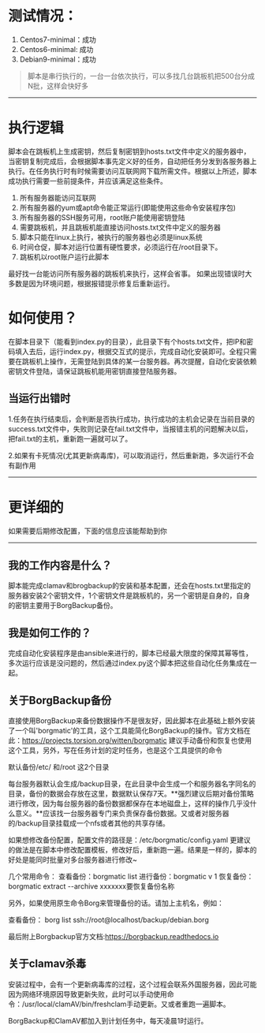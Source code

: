 # 测试情况：
1. Centos7-minimal：成功
2. Centos6-minimal: 成功
3. Debian9-minimal：成功

> 脚本是串行执行的，一台一台依次执行，可以多找几台跳板机把500台分成N批，这样会快好多

----------------
# 执行逻辑
脚本会在跳板机上生成密钥，然后复制密钥到hosts.txt文件中定义的服务器中，当密钥复制完成后，会根据脚本事先定义好的任务，自动把任务分发到各服务器上执行。在任务执行时有时候需要访问互联网网下载所需文件。根据以上所述，脚本成功执行需要一些前提条件，并应该满足这些条件。
1. 所有服务器能访问互联网
2. 所有服务器的yum或apt命令能正常运行(即能使用这些命令安装程序包)
3. 所有服务器的SSH服务可用，root账户能使用密钥登陆
4. 需要跳板机，并且跳板机能直接访问hosts.txt文件中定义的服务器
5. 脚本只能在linux上执行，被执行的服务器也必须是linux系统
6. 时间仓促，脚本对运行位置有硬性要求，必须运行在/root目录下。
7. 跳板机以root账户运行此脚本

最好找一台能访问所有服务器的跳板机来执行，这样会省事。
如果出现错误时大多数是因为环境问题，根据报错提示修复后重新运行。



# 如何使用？
在脚本目录下（能看到index.py的目录），此目录下有个hosts.txt文件，把IP和密码填入去后，运行index.py，根据交互式的提示，完成自动化安装即可。全程只需要在跳板机上操作，无需登陆到具体的某一台服务器。再次提醒，自动化安装依赖密钥文件登陆，请保证跳板机能用密钥直接登陆服务器。

## 当运行出错时

1.任务在执行结束后，会判断是否执行成功，执行成功的主机会记录在当前目录的success.txt文件中，失败则记录在fail.txt文件中，当报错主机的问题解决以后，把fail.txt的主机，重新跑一遍就可以了。

2.如果有卡死情况(尤其更新病毒库)，可以取消运行，然后重新跑，多次运行不会有副作用



*******************************************************************************************************
# 更详细的
如果需要后期修改配置，下面的信息应该能帮助到你
**************
## 我的工作内容是什么？
脚本能完成clamav和brogbackup的安装和基本配置，还会在hosts.txt里指定的服务器安装2个密钥文件，1个密钥文件是跳板机的，另一个密钥是自身的，自身的密钥主要用于BorgBackup备份。



## 我是如何工作的？


完成自动化安装程序是由ansible来进行的，脚本已经最大限度的保障其幂等性，多次运行应该是没问题的，然后通过index.py这个脚本把这些自动化任务集成在一起。




## 关于BorgBackup备份

直接使用BorgBackup来备份数据操作不是很友好，因此脚本在此基础上额外安装了一个叫'borgmatic'的工具，这个工具能简化BorgBackup的操作。官方文档在此：https://projects.torsion.org/witten/borgmatic
建议手动备份和恢复也使用这个工具，另外，写在任务计划的定时任务，也是这个工具提供的命令

默认备份/etc/ 和/root 这2个目录

每台服务器默认会生成/backup目录，在此目录中会生成一个和服务器名字同名的目录，备份的数据会存放在这里，数据默认保存7天。**强烈建议后期对备份策略进行修改，因为每台服务器的备份数据都保存在本地磁盘上，这样的操作几乎没什么意义。**应该找一台服务器专门来负责保存备份数据。又或者对服务器的/backup目录挂载成一个nfs或者其他的共享存储。

如果想修改备份配置，配置文件的路径是：/etc/borgmatic/config.yaml
更建议的做法是在脚本中修改配置模板，修改好后，重新跑一遍。结果是一样的，脚本的好处是能同时批量对多台服务器进行修改~


几个常用命令：
查看备份：borgmatic list
进行备份：borgmatic v 1
恢复备份：borgmatic extract --archive xxxxxxx要恢复备份名称

另外，如果使用原生命令Borg来管理备份的话。请加上主机名，例如：

查看备份：
borg list ssh://root@localhost/backup/debian.borg

最后附上Borgbackup官方文档:https://borgbackup.readthedocs.io


## 关于clamav杀毒

安装过程中，会有一个更新病毒库的过程，这个过程会联系外国服务器，因此可能因为网络环境原因导致更新失败，此时可以手动使用命令：/usr/local/clamAV/bin/freshclam手动更新。又或者重跑一遍脚本。



BorgBackup和ClamAV都加入到计划任务中，每天凌晨1时运行。